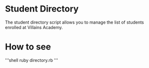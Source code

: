 # Student Directory

The student directory script allows you to manage the list of students enrolled at Villains Academy.

# How to see

'''shell
ruby directory.rb
'''